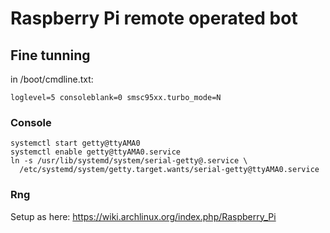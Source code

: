 # Raspberry Pi remote operated bot

## Fine tunning
in /boot/cmdline.txt:
~~~
loglevel=5 consoleblank=0 smsc95xx.turbo_mode=N
~~~

### Console
~~~
systemctl start getty@ttyAMA0
systemctl enable getty@ttyAMA0.service
ln -s /usr/lib/systemd/system/serial-getty@.service \
  /etc/systemd/system/getty.target.wants/serial-getty@ttyAMA0.service
~~~

### Rng
Setup as here: https://wiki.archlinux.org/index.php/Raspberry_Pi
